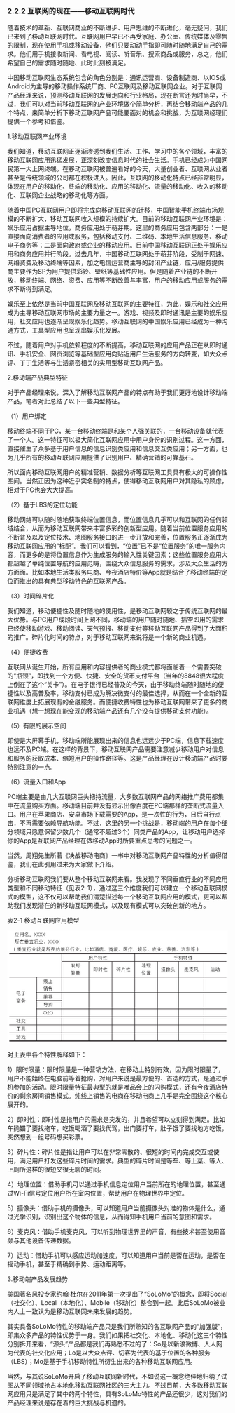 ### 2.2.2 互联网的现在——移动互联网时代

随着技术的革新、互联网商业的不断进步、用户思维的不断进化，毫无疑问，我们已来到了移动互联网时代。互联网用户早已不再受家庭、办公室、传统媒体及零售的限制，现在使用手机或移动设备，他们只要动动手指即可随时随地满足自己的需求。他们用手机接收新闻、看电视、阅读、听音乐、搜索商品或服务，总之，他们希望自己的需求随时随地、此时此刻被满足。

中国移动互联网生态系统包含的角色分别是：通讯运营商、设备制造商、以IOS或Android为主导的移动操作系统厂商、PC互联网及移动互联网企业。对于互联网产品经理来说，预测移动互联网的发展走向和行业格局，现在断言还为时尚早，不过，我们可以对当前移动互联网的产业环境做个简单分析，再结合移动端产品的几个特点，来简单分析下移动互联网产品可能要面对的机会和挑战，为互联网经理们提供一个参考和借鉴。

1.移动互联网产业环境

我们知道，移动互联网正逐渐渗透到我们生活、工作、学习中的各个领域，丰富的移动互联网应用迅猛发展，正深刻改变信息时代的社会生活。手机已经成为中国网民第一大上网终端。在移动互联网被普遍看好的今天，大量创业者、互联网从业者甚至是传统领域的公司都在积极进入。因此，互联网的移动化特点已经非常明显，体现在用户的移动化、终端的移动化、应用的移动化、流量的移动化、收入的移动化、互联网企业战略的移动化等方面。

随着中国PC互联网用户即将完成向移动互联网的迁移，中国智能手机终端市场规模的不断扩大，移动互联网收入规模的持续扩大。目前的移动互联网产业环境是：娱乐应用占据主导地位，商务应用处于萌芽期。这里的商务应用包含两部分：一是直接面向消费者的应用或服务，包括移动支付、二维码、本地生活信息服务、移动电子商务等；二是面向政府或企业的移动应用。目前中国移动互联网正处于娱乐应用和商务应用并行阶段。过去几年，中国移动互联网处于萌芽阶段，受制于网速、网络资费及移动终端等因素，加之电信运营商主导的封闭产业链，应用/服务提供商主要作为SP为用户提供彩铃、壁纸等基础性应用。但是随着产业链的不断开放，移动终端、网络、资费、应用等不断改善与丰富，用户的移动应用或服务的需求不断得到满足。

娱乐至上依然是当前中国互联网及移动互联网的主要特征，为此，娱乐和社交应用成为主导移动互联网市场的主要力量之一。游戏、视频及即时通讯是主要的娱乐应用，社交应用也逐渐呈现娱乐化趋势。移动互联网的中国娱乐应用已经成为一种沟通方式，工具型应用也呈现出娱乐化发展。

不过，随着用户对手机依赖程度的不断提高，移动互联网的应用产品正在从即时通讯、手机安全、网页浏览等基础型应用向贴近用户生活服务的方向转变，如大众点评、丁丁生活等与生活紧密相关的实用型移动互联网产品。

2.移动端产品典型特征

对于产品经理来说，深入了解移动互联网产品的特点有助于我们更好地设计移动端产品，笔者对此总结了以下一些典型特征。

（1）用户绑定

移动终端不同于PC，某一台移动终端是和某个人强关联的，一台移动设备就代表了一个人。这一特征可以极大简化互联网应用中用户身份的识别过程。这一方面，直接催生了众多基于用户信息的信息识别类应用和信息交互类应用；另一方面，也为几乎所有的移动互联网应用提供了识别用户、精确营销的可靠基石。

所以面向移动互联网用户的精准营销、数据分析等互联网工具具有极大的可操作性空间。当然正因为这种近乎实名制的特点，使得移动互联网用户对其隐私的顾虑，相对于PC也会大大提高。

（2）基于LBS的定位功能

移动网络可以随时随地获取终端位置信息，而位置信息几乎可以和互联网的任何领域结合，从而为移动互联网带来丰富多彩的创新型应用。随着当前位置服务应用的不断普及以及定位技术、地图服务接口的进一步开放和完善，位置服务正逐渐成为移动互联网应用的“标配”。我们可以看到，“位置”已不是“位置服务”的唯一服务内容，而更多的是将位置信息作为生成服务的输入性关键因素；这些位置服务应用大都超越了单纯位置导航的应用范畴，围绕大众信息服务的需求，涉及大众生活的方方面面。比如本地生活类服务电商、今夜酒店特价等App就是结合了移动终端的定位而推出的具有典型移动特色的互联网产品。

（3）时间碎片化

我们知道，移动便捷性及随时随地的使用性，是移动互联网较之于传统互联网的最大优势。与PC用户成段时间上网不同，移动端的用户随时随地、插空即用的需求已经使移动游戏、移动阅读、天气预报、移动支付等移动互联网产品得到了大面积的推广。碎片化时间的特点，对于移动互联网来说将是一个新的商业机遇。

（4）便捷收费

互联网从诞生开始，所有应用和内容提供者的商业模式都将面临着一个需要突破的“瓶颈”，即找到一个方便、快捷、安全的货币支付平台（当年的8848很大程度上倒在了这个“关卡”）。在电子银行已经普及的今天，由于移动终端随时随地的便捷性以及高普及率，移动支付已成为解决微支付的最佳选择，从而在一个全新的互联网维度上拓展现有的金融服务。而便捷收费特性也为移动互联网带来了更多的商业机遇（想一想现在能变现的移动端产品还有几个没有提供移动支付功能）。

（5）有限的展示空间

即使是大屏幕手机，移动端所能展现出来的信息也远远少于PC端，信息下载速度也远不及PC端。在这样的背景下，移动互联网产品需要注意减少移动用户对信息和服务的获取成本、缩短用户的操作路径等。这是产品经理在设计移动端产品时要特别注意的一点。

（6）流量入口和App

PC端主要是由几大互联网巨头把持流量，大多数互联网产品的网络推广费用都集中在流量购买方面。移动端目前并没有显示出像百度在PC端那样的垄断式流量入口。用户在苹果商店、安卓市场下载需要的App，是一次性的行为，日后自行点击，不再需要依赖导航功能。不过，这里的另一个挑战是，移动端的用户在每个细分领域只愿意保留少数几个（通常不超过3个）同类产品的App，让移动用户选择你的App是互联网产品经理在做移动App时所要重点思考的问题之一。

当然，周翔先生所著《决战移动电商》一书中对移动互联网产品特性的分析值得借鉴，我们在此引用过来为大家做下介绍。

分析移动互联网我们要从整个移动互联网来看。我发现了不同垂直行业的不同应用类型和不同移动特征（见表2-1），通过这三个维度我们可以建立一个移动互联网模式的模型，这不仅可以帮助我们清楚描述每一个移动互联网应用的模式，更可以帮助我们发现潜在的新移动互联网模式，以及现有模式可以突破创新的地方。

表2-1 移动互联网应用模型

![](images/image01448_jpeg)

对上表中各个特性解释如下：

1）限时限量：限时限量是一种营销方法，在移动上特别有效，因为限时限量了，用户不能始终在电脑前等着抢购，对用户来说是最方便的、首选的方式，是通过手机参加的活动。限时限量特征最典型的就是唯品会上的闪购模式，还有今夜酒店特价的剩余房间销售模式。纯线上销售的电商在移动电商上几乎是完全围绕这个核心展开的。

2）即时性：即时性是指用户的需求是突发的，并且希望可以立刻得到满足。比如车抛锚了要找拖车，吃饭喝酒了要找代驾，出门要打车，肚子饿了要找地方吃饭，突然想到一组号码想买彩票。

3）碎片性：碎片性是指让用户可以在非常零散的、很短的时间内完成交互或使用，满足用户打发这些碎片时间的需求。典型的碎片时间是等车、等上菜、等人、上厕所这样的很短又很无聊的时间。

4）地理位置：借助手机可以通过手机信息定位用户当前所在的地理位置，甚至通过Wi-Fi信号定位用户所在室内位置，帮助用户在物理世界中定位。

5）摄像头：借助手机的摄像头，可以知道用户当前摄像头对准的物体是什么，通过光学识别，识别出这个物体的信息，从而得知手机用户当前的意图和需求。

6）麦克风：借助手机麦克风，可以听到物理世界里的声音，有些技术甚至使用音频与其他设备传递数据。

7）运动：借助手机可以感应运动加速度，可以知道用户当前是否在运动，是否在摇动手机，甚至于精确到手势、运动距离等。

3.移动端产品发展趋势

美国著名风投专家约翰·杜尔在2011年第一次提出了“SoLoMo”的概念，即将Social（社交化）、Local（本地化）、Mobile（移动化）整合到一起。此后SoLoMo被业内人士一致认为是移动互联网未来发展的趋势。

其实具备SoLoMo特性的移动端产品只是我们所熟知的各互联网产品的“加强版”，即集众多产品的特性优势于一身。我们如果把社交化、本地化、移动化这三个特性分别拆开来看，“源头”产品都是我们再熟悉不过的了：So是以新浪微博、人人网为代表的社交化应用；Lo是以大众点评、切客为代表的基于位置的各种服务（LBS）；Mo是基于手机移动特性所衍生出来的各种移动互联网应用。

当然，与其说SoLoMo开启了移动互联网新时代，不如说这一概念绝佳地归纳了试图从不同领域抢占本地化移动互联网社区的三大主力。不过目前，大多数移动互联网应用只是满足了其中的两个特性，具有SoLoMo特性的产品还很少，这对我们的产品经理来说是存在着的巨大挑战与机遇的。
